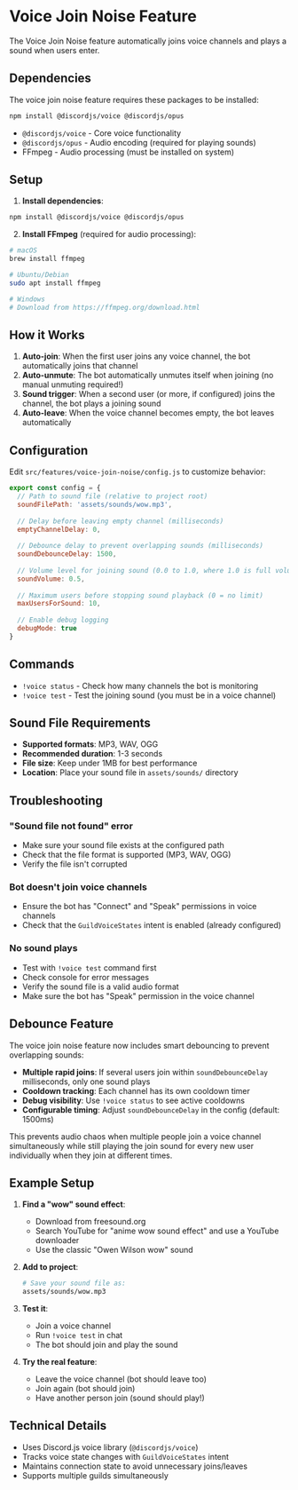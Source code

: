 # Voice Join Noise Feature

The Voice Join Noise feature automatically joins voice channels and plays a sound when users enter.

## Dependencies

The voice join noise feature requires these packages to be installed:

```bash
npm install @discordjs/voice @discordjs/opus
```

- `@discordjs/voice` - Core voice functionality  
- `@discordjs/opus` - Audio encoding (required for playing sounds)
- FFmpeg - Audio processing (must be installed on system)

## Setup

1. **Install dependencies**:
```bash
npm install @discordjs/voice @discordjs/opus
```

2. **Install FFmpeg** (required for audio processing):
```bash
# macOS
brew install ffmpeg

# Ubuntu/Debian  
sudo apt install ffmpeg

# Windows
# Download from https://ffmpeg.org/download.html
```

## How it Works

1. **Auto-join**: When the first user joins any voice channel, the bot automatically joins that channel
2. **Auto-unmute**: The bot automatically unmutes itself when joining (no manual unmuting required!)
2. **Sound trigger**: When a second user (or more, if configured) joins the channel, the bot plays a joining sound
4. **Auto-leave**: When the voice channel becomes empty, the bot leaves automatically

## Configuration

Edit `src/features/voice-join-noise/config.js` to customize behavior:

```javascript
export const config = {
  // Path to sound file (relative to project root)
  soundFilePath: 'assets/sounds/wow.mp3',
  
  // Delay before leaving empty channel (milliseconds)
  emptyChannelDelay: 0,
  
  // Debounce delay to prevent overlapping sounds (milliseconds)
  soundDebounceDelay: 1500,
  
  // Volume level for joining sound (0.0 to 1.0, where 1.0 is full volume)
  soundVolume: 0.5,
  
  // Maximum users before stopping sound playback (0 = no limit)
  maxUsersForSound: 10,
  
  // Enable debug logging
  debugMode: true
}
```

## Commands

- `!voice status` - Check how many channels the bot is monitoring
- `!voice test` - Test the joining sound (you must be in a voice channel)

## Sound File Requirements

- **Supported formats**: MP3, WAV, OGG
- **Recommended duration**: 1-3 seconds
- **File size**: Keep under 1MB for best performance
- **Location**: Place your sound file in `assets/sounds/` directory

## Troubleshooting

### "Sound file not found" error
- Make sure your sound file exists at the configured path
- Check that the file format is supported (MP3, WAV, OGG)
- Verify the file isn't corrupted

### Bot doesn't join voice channels
- Ensure the bot has "Connect" and "Speak" permissions in voice channels
- Check that the `GuildVoiceStates` intent is enabled (already configured)

### No sound plays
- Test with `!voice test` command first
- Check console for error messages
- Verify the sound file is a valid audio format
- Make sure the bot has "Speak" permission in the voice channel

## Debounce Feature

The voice join noise feature now includes smart debouncing to prevent overlapping sounds:

- **Multiple rapid joins**: If several users join within `soundDebounceDelay` milliseconds, only one sound plays
- **Cooldown tracking**: Each channel has its own cooldown timer
- **Debug visibility**: Use `!voice status` to see active cooldowns
- **Configurable timing**: Adjust `soundDebounceDelay` in the config (default: 1500ms)

This prevents audio chaos when multiple people join a voice channel simultaneously while still playing the join sound for every new user individually when they join at different times.

## Example Setup

1. **Find a "wow" sound effect**:
   - Download from freesound.org
   - Search YouTube for "anime wow sound effect" and use a YouTube downloader
   - Use the classic "Owen Wilson wow" sound

2. **Add to project**:
   ```bash
   # Save your sound file as:
   assets/sounds/wow.mp3
   ```

3. **Test it**:
   - Join a voice channel
   - Run `!voice test` in chat
   - The bot should join and play the sound

4. **Try the real feature**:
   - Leave the voice channel (bot should leave too)
   - Join again (bot should join)
   - Have another person join (sound should play!)

## Technical Details

- Uses Discord.js voice library (`@discordjs/voice`)
- Tracks voice state changes with `GuildVoiceStates` intent
- Maintains connection state to avoid unnecessary joins/leaves
- Supports multiple guilds simultaneously
